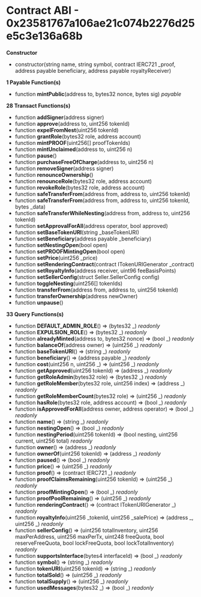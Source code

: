 # Contract ABI - 0x23581767a106ae21c074b2276d25e5c3e136a68b




**Constructor**

- constructor(string name, string symbol, contract IERC721 _proof, address payable beneficiary, address payable royaltyReceiver)

**1 Payable Function(s)**

- function **mintPublic**(address to, bytes32 nonce, bytes sig) _payable_

**28 Transact Functions(s)**

- function **addSigner**(address signer)
- function **approve**(address to, uint256 tokenId)
- function **expelFromNest**(uint256 tokenId)
- function **grantRole**(bytes32 role, address account)
- function **mintPROOF**(uint256[] proofTokenIds)
- function **mintUnclaimed**(address to, uint256 n)
- function **pause**()
- function **purchaseFreeOfCharge**(address to, uint256 n)
- function **removeSigner**(address signer)
- function **renounceOwnership**()
- function **renounceRole**(bytes32 role, address account)
- function **revokeRole**(bytes32 role, address account)
- function **safeTransferFrom**(address from, address to, uint256 tokenId)
- function **safeTransferFrom**(address from, address to, uint256 tokenId, bytes _data)
- function **safeTransferWhileNesting**(address from, address to, uint256 tokenId)
- function **setApprovalForAll**(address operator, bool approved)
- function **setBaseTokenURI**(string _baseTokenURI)
- function **setBeneficiary**(address payable _beneficiary)
- function **setNestingOpen**(bool open)
- function **setPROOFMintingOpen**(bool open)
- function **setPrice**(uint256 _price)
- function **setRenderingContract**(contract ITokenURIGenerator _contract)
- function **setRoyaltyInfo**(address receiver, uint96 feeBasisPoints)
- function **setSellerConfig**(struct Seller.SellerConfig config)
- function **toggleNesting**(uint256[] tokenIds)
- function **transferFrom**(address from, address to, uint256 tokenId)
- function **transferOwnership**(address newOwner)
- function **unpause**()

**33 Query Functions(s)**

- function **DEFAULT_ADMIN_ROLE**() ⇒ (bytes32 _) _readonly_
- function **EXPULSION_ROLE**() ⇒ (bytes32 _) _readonly_
- function **alreadyMinted**(address to, bytes32 nonce) ⇒ (bool _) _readonly_
- function **balanceOf**(address owner) ⇒ (uint256 _) _readonly_
- function **baseTokenURI**() ⇒ (string _) _readonly_
- function **beneficiary**() ⇒ (address payable _) _readonly_
- function **cost**(uint256 n, uint256 _) ⇒ (uint256 _) _readonly_
- function **getApproved**(uint256 tokenId) ⇒ (address _) _readonly_
- function **getRoleAdmin**(bytes32 role) ⇒ (bytes32 _) _readonly_
- function **getRoleMember**(bytes32 role, uint256 index) ⇒ (address _) _readonly_
- function **getRoleMemberCount**(bytes32 role) ⇒ (uint256 _) _readonly_
- function **hasRole**(bytes32 role, address account) ⇒ (bool _) _readonly_
- function **isApprovedForAll**(address owner, address operator) ⇒ (bool _) _readonly_
- function **name**() ⇒ (string _) _readonly_
- function **nestingOpen**() ⇒ (bool _) _readonly_
- function **nestingPeriod**(uint256 tokenId) ⇒ (bool nesting, uint256 current, uint256 total) _readonly_
- function **owner**() ⇒ (address _) _readonly_
- function **ownerOf**(uint256 tokenId) ⇒ (address _) _readonly_
- function **paused**() ⇒ (bool _) _readonly_
- function **price**() ⇒ (uint256 _) _readonly_
- function **proof**() ⇒ (contract IERC721 _) _readonly_
- function **proofClaimsRemaining**(uint256 tokenId) ⇒ (uint256 _) _readonly_
- function **proofMintingOpen**() ⇒ (bool _) _readonly_
- function **proofPoolRemaining**() ⇒ (uint256 _) _readonly_
- function **renderingContract**() ⇒ (contract ITokenURIGenerator _) _readonly_
- function **royaltyInfo**(uint256 _tokenId, uint256 _salePrice) ⇒ (address _, uint256 _) _readonly_
- function **sellerConfig**() ⇒ (uint256 totalInventory, uint256 maxPerAddress, uint256 maxPerTx, uint248 freeQuota, bool reserveFreeQuota, bool lockFreeQuota, bool lockTotalInventory) _readonly_
- function **supportsInterface**(bytes4 interfaceId) ⇒ (bool _) _readonly_
- function **symbol**() ⇒ (string _) _readonly_
- function **tokenURI**(uint256 tokenId) ⇒ (string _) _readonly_
- function **totalSold**() ⇒ (uint256 _) _readonly_
- function **totalSupply**() ⇒ (uint256 _) _readonly_
- function **usedMessages**(bytes32 _) ⇒ (bool _) _readonly_
